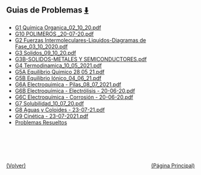 
<html>
<body>
<h2>Guias de Problemas <a href="https://downgit.github.io/#/home?url=https://github.com/Apuntes-FIUBA/Apuntes-Electronica/tree/main/83 - Química/8301 - Quimica/Guias de Problemas" style="font-size:20px">  ⬇️ </a></h2>
<ul>
    <li><a href="G1 Química Organica_02_10_20.pdf">G1 Química Organica_02_10_20.pdf</a></li>
    <li><a href="G10 POLIMEROS _20-07-20.pdf">G10 POLIMEROS _20-07-20.pdf</a></li>
    <li><a href="G2 Fuerzas Intermoleculares-Liquidos-Diagramas de Fase_03_10_2020.pdf">G2 Fuerzas Intermoleculares-Liquidos-Diagramas de Fase_03_10_2020.pdf</a></li>
    <li><a href="G3 Solidos_09_10_20.pdf">G3 Solidos_09_10_20.pdf</a></li>
    <li><a href="G3B-SOLIDOS-METALES Y SEMICONDUCTORES.pdf">G3B-SOLIDOS-METALES Y SEMICONDUCTORES.pdf</a></li>
    <li><a href="G4 Termodinamica_10_05_2021.pdf">G4 Termodinamica_10_05_2021.pdf</a></li>
    <li><a href="G5A Equilibrio Quimico 28 05 21.pdf">G5A Equilibrio Quimico 28 05 21.pdf</a></li>
    <li><a href="G5B Equilibrio Iónico_04_06_21.pdf">G5B Equilibrio Iónico_04_06_21.pdf</a></li>
    <li><a href="G6A Electroquimica - Pilas_08_07_2021.pdf">G6A Electroquimica - Pilas_08_07_2021.pdf</a></li>
    <li><a href="G6B Electroquímica - Electrólisis - 20-06-20.pdf">G6B Electroquímica - Electrólisis - 20-06-20.pdf</a></li>
    <li><a href="G6C Electroquímica - Corrosión - 20-06-20.pdf">G6C Electroquímica - Corrosión - 20-06-20.pdf</a></li>
    <li><a href="G7 Solubilidad_10_07_20.pdf">G7 Solubilidad_10_07_20.pdf</a></li>
    <li><a href="G8 Aguas y Coloides - 23-07-21.pdf">G8 Aguas y Coloides - 23-07-21.pdf</a></li>
    <li><a href="G9 Cinética - 23-07-2021.pdf">G9 Cinética - 23-07-2021.pdf</a></li>
    <li><a href="Problemas Resueltos">Problemas Resueltos</a></li>
</ul>
</body>
</html>

















<br><br><br><br><br><a href="../" style="float: left">(Volver)</a> <a href="https://apuntes-fiuba.github.io/Apuntes-Electronica" style="float: right">(Página Principal)</a>
